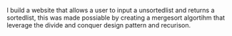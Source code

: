 I build a website that allows a user to input a unsortedlist and returns a sortedlist, this was made possiable by creating a mergesort algortihm that leverage the divide and conquer design pattern and recurison.
